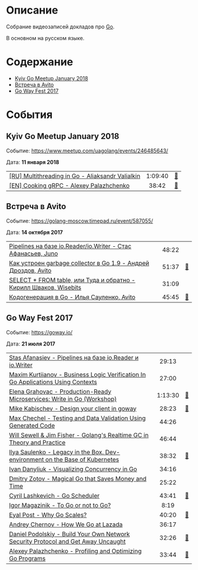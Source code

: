 # Описание

Собрание видеозаписей докладов про [Go](https://golang.org/).

В основном на русском языке. 


# Содержание

  * [Kyiv Go Meetup January 2018](#kyiv-go-meetup-january-2018)
  * [Встреча в Avito](#%D0%92%D1%81%D1%82%D1%80%D0%B5%D1%87%D0%B0-%D0%B2-avito)
  * [Go Way Fest 2017](#go-way-fest-2017)


# События


## Kyiv Go Meetup January 2018

Событие: https://www.meetup.com/uagolang/events/246485643/

Дата: **11 января 2018**

| | | |
| --- | :---: | --- |
| [[RU] Multithreading in Go - Aliaksandr Valialkin](https://youtu.be/HzAXT1ORH3o) | 1:09:40 | [:notebook:](https://docs.google.com/presentation/d/1n944pO3RhKyPIirZpKFXf7Ab0SakPrZzujym_qw5VQM/edit#slide=id.p) |
| [[EN] Cooking gRPC - Alexey Palazhchenko](https://youtu.be/E5IXyMLP1RI) | 38:42 | [:notebook:](https://speakerdeck.com/aleksi/cooking-grpc) |


## Встреча в Avito

Событие: https://golang-moscow.timepad.ru/event/587055/

Дата: **14 октября 2017**

| | | |
| --- | :---: | --- |
| [Pipelines на базе io.Reader/io.Writer - Стас Афанасьев, Juno](https://youtu.be/kuyjuGk1USY) | 48:22 | |
| [Как устроен garbage collector в Go 1.9 - Андрей Дроздов, Avito](https://youtu.be/CX4GSErFenI) | 51:37 | [:notebook:](https://speakerdeck.com/avitotech/kak-ustroien-garbage-collector-v-go-1-dot-9-andriei-drozdov-avito) |
| [SELECT * FROM table, или Туда и обратно - Кирилл Шваков, Wisebits](https://youtu.be/N_iHzIew2Wg) | 31:09 | |
| [Кодогенерация в Go - Илья Сауленко, Avito](https://youtu.be/HtQLBdD82vE) | 45:45 | [:notebook:](https://speakerdeck.com/avitotech/kodoghienieratsiia-v-go-il-ia-saulienko-avito) |


## Go Way Fest 2017

Событие: https://goway.io/

Дата: **21 июля 2017**

| | | |
| --- | :---: | --- |
| [Stas Afanasiev - Pipelines на базе io.Reader и io.Writer](https://youtu.be/X2D2L1MQFrQ) | 29:13 | |
| [Maxim Kurtiianov - Business Logic Verification In Go Applications Using Contexts](https://youtu.be/LQ-1Hk2NNFU) | 27:00 | |
| [Elena Grahovac - Production-Ready Microservices: Write in Go (Workshop)](https://youtu.be/7jNsrSAPORQ) | 1:13:30 | [:notebook:](https://github.com/rumyantseva/production-ready-microservices) |
| [Mike Kabischev - Design your client in goway](https://youtu.be/SlhG7bCRA6Q) | 28:23 | [:notebook:](https://speakerdeck.com/mkabischev/design-your-client-go-way) |
| [Max Chechel - Testing and Data Validation Using Generated Code](https://youtu.be/JrN9-GLUSkM) | 44:26 | |
| [Will Sewell & Jim Fisher - Golang's Realtime GC in Theory and Practice](https://youtu.be/5hNRcoH4-Lk) | 46:44 | |
| [Ilya Saulenko - Legacy in the Box. Dev-environment on the Base of Kubernetes](https://youtu.be/Qopz14d1oew) | 38:32 | [:notebook:](https://speakerdeck.com/mynameiswhm/legacy-v-korobochkie) | 
| [Ivan Danyliuk - Visualizing Concurrency in Go](https://youtu.be/QNY2QcmxVJQ) | 34:16 | |
| [Dmitry Zotov - Magical Go that Saves Money and Time](https://youtu.be/Q30Hhiaq5xA) | 25:22 | |
| [Cyril Lashkevich - Go Scheduler](https://youtu.be/Gy6XEYWYht8) | 43:41 | [:notebook:](https://speakerdeck.com/notorca/go-scheduler) |
| [Igor Magazinik - To Go or not to Go?](https://youtu.be/EBKo2HG-s-g) | 8:19 | |
| [Eyal Post - Why Go Scales?](https://youtu.be/e2QVjmN5IF4) | 40:20 | [:notebook:](https://www.slideshare.net/EyalPost/why-go-scales) |
| [Andrey Chernov - How We Go at Lazada](https://youtu.be/ywSmz4_PS5w) | 36:17 | |
| [Daniel Podolskiy - Build Your Own Network Security Protocol and Get Away Uncaught](https://youtu.be/SxGCSlqnGtw) | 32:26 | [:notebook:](https://www.slideshare.net/DanielPodolsky/build-your-own-network-security-protocol-and-get-away-uncaught) |
| [Alexey Palazhchenko - Profiling and Optimizing Go Programs](https://youtu.be/WalT3Q49UQY) | 33:44 | [:notebook:](https://speakerdeck.com/aleksi/profiling-and-optimizing-go-programs) |

